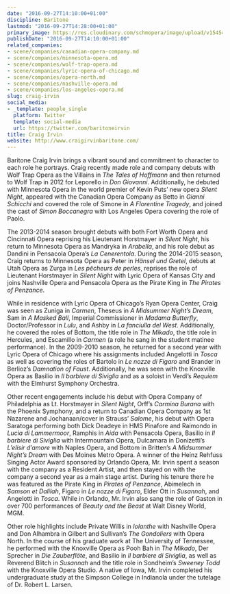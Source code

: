 ```yaml
---
date: "2016-09-27T14:10:00+01:00"
discipline: Baritone
lastmod: "2016-09-27T14:28:00+01:00"
primary_image: https://res.cloudinary.com/schmopera/image/upload/v1545409169/media/webhook-uploads/1474981761616/2016-09-26---Craig-Irvin-Full.jpg.jpg
publishDate: "2016-09-27T14:10:00+01:00"
related_companies:
- scene/companies/canadian-opera-company.md
- scene/companies/minnesota-opera.md
- scene/companies/wolf-trap-opera.md
- scene/companies/lyric-opera-of-chicago.md
- scene/companies/opera-north.md
- scene/companies/nashville-opera.md
- scene/companies/los-angeles-opera.md
slug: craig-irvin
social_media:
- _template: people_single
  platform: Twitter
  template: social-media
  url: https://twitter.com/baritoneirvin
title: Craig Irvin
website: http://www.craigirvinbaritone.com/
---
```


Baritone Craig Irvin brings a vibrant sound and commitment to character to each role he portrays.  Craig recently made role and company debuts with Wolf Trap Opera as the Villains in *The Tales of Hoffmann* and then returned to Wolf Trap in 2012 for Leporello in *Don Giovanni*. Additionally, he debuted with Minnesota Opera in the world premier of Kevin Puts’ new opera *Silent Night*, appeared with the Canadian Opera Company as Betto in *Gianni Schicchi* and covered the role of Simone in *A Florentine Tragedy*, and joined the cast of *Simon Boccanegra* with Los Angeles Opera covering the role of Paolo.  

The 2013-2014 season brought debuts with both Fort Worth Opera and Cincinnati Opera reprising his Lieutenant Horstmayer in *Silent Night*, his return to Minnesota Opera as Mandryka in *Arabella*, and his role debut as Dandini in Pensacola Opera’s *La Cenerentola*. During the 2014-2015 season, Craig returns to Minnesota Opera as Peter in *Hänsel und Gretel*, debuts at Utah Opera as Zurga in *Les pêcheurs de perles*, reprises the role of Lieutenant Horstmayer in *Silent Night* with Lyric Opera of Kansas City and joins Nashville Opera and Pensacola Opera as the Pirate King in *The Pirates of Penzance*.

While in residence with Lyric Opera of Chicago’s Ryan Opera Center, Craig was seen as Zuniga in *Carmen*, Theseus in *A Midsummer Night’s Dream*, Sam in *A Masked Ball*, Imperial Commissioner in *Madama Butterfly*, Doctor/Professor in *Lulu*, and Ashby in *La fanciulla del West*. Additionally, he covered the roles of Bottom, the title role in *The Mikado*, the title role in Hercules, and Escamillo in *Carmen* (a role he sang in the student matinee performance). In the 2009-2010 season, he returned for a second year with Lyric Opera of Chicago where his assignments included Angelotti in *Tosca* as well as covering the roles of Bartolo in *Le nozze di Figaro* and Brander in Berlioz’s *Damnation of Faust*. Additionally, he was seen with the Knoxville Opera as Basilio in *Il barbiere di Siviglia* and as a soloist in Verdi’s *Requiem* with the Elmhurst Symphony Orchestra.

Other recent engagements include his debut with Opera Company of Philadelphia as Lt. Horstmayer in *Silent Night*, Orff’s *Carmina Burana* with the Phoenix Symphony, and a return to Canadian Opera Company as 1st Nazarene and Jochanaan/cover in Strauss’ *Salome*, his debut with Opera Saratoga performing both Dick Deadeye in HMS Pinafore and Raimondo in *Lucia di Lammermoor*, Ramphis in *Aida* with Pensacola Opera, Basilio in *Il barbiere di Siviglia* with Intermountain Opera, Dulcamara in Donizetti’s *L’elisir d’amore* with Naples Opera, and Bottom in Britten’s *A Midsummer Night’s Dream* with Des Moines Metro Opera.  A winner of the Heinz Rehfuss Singing Actor Award sponsored by Orlando Opera, Mr. Irvin spent a season with the company as a Resident Artist, and then stayed on with the company a second year as a main stage artist.  During his tenure there he was featured as the Pirate King in *Pirates of Penzance*, Abimelech in *Samson et Dalilah*, Figaro in *Le nozze di Figaro*, Elder Ott in *Susannah*, and Angelotti in *Tosca*.  While in Orlando, Mr. Irvin also sang the role of Gaston in over 700 performances of *Beauty and the Beast* at Walt Disney World, MGM.

Other role highlights include Private Willis in *Iolanthe* with Nashville Opera and Don Alhambra in Gilbert and Sullivan’s *The Gondoliers* with Opera North.  In the course of his graduate work at The University of Tennessee, he performed with the Knoxville Opera as Pooh Bah in *The Mikado*, Der Sprecher in *Die Zauberflöte*, and Basilio in *Il barbiere di Siviglia*, as well as Reverend Blitch in *Susannah* and the title role in Sondheim’s *Sweeney Todd* with the Knoxville Opera Studio.  A native of Iowa, Mr. Irvin completed his undergraduate study at the Simpson College in Indianola under the tutelage of Dr. Robert L. Larsen.
